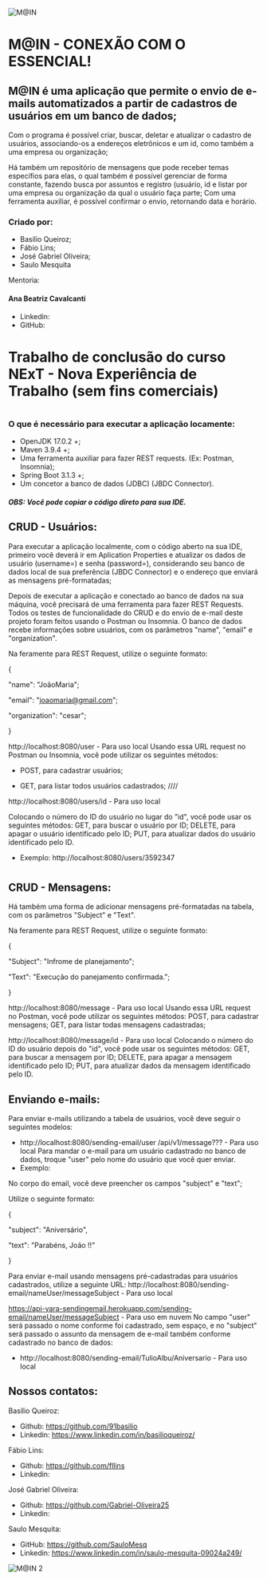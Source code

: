 
![M@IN](https://github.com/SauloMesq/Tentativa-Imagens/assets/136653514/0b380a0f-674a-40ed-97be-022c73c907fb)

<h1>M@IN - CONEXÃO COM O ESSENCIAL!</h1> 
<h2>M@IN é uma aplicação que permite o envio de e-mails automatizados a partir de cadastros de usuários em um banco de dados;</h2>


Com o programa é possível criar, buscar, deletar e atualizar o cadastro de usuários, associando-os a endereços eletrônicos e um id, como também a uma empresa ou organização;

Há também um repositório de mensagens que pode receber temas específios para elas, o qual também é possível gerenciar de forma constante, fazendo busca por assuntos e registro (usuário, id e listar por uma empresa ou organização da qual o usuário faça parte;
Com uma ferramenta auxiliar, é possível confirmar o envio, retornando data e horário.


### Criado por:
- Basílio Queiroz;
- Fábio Lins;
- José Gabriel Oliveira;
- Saulo Mesquita


Mentoria:
#### Ana Beatriz Cavalcanti

- Linkedin: 
- GitHub: 

#
# Trabalho de conclusão do curso NExT - Nova Experiência de Trabalho (sem fins comerciais)
#

### O que é necessário para executar a aplicação locamente:
- OpenJDK 17.0.2 +;
- Maven 3.9.4 +;
- Uma ferramenta auxiliar para fazer REST requests. (Ex: Postman, Insomnia);
- Spring Boot 3.1.3 +;
- Um concetor a banco de dados (JDBC) (JBDC Connector).
  
##### OBS: Você pode copiar o código direto para sua IDE.


## CRUD - Usuários:
Para executar a aplicação localmente, com o código aberto na sua IDE, primeiro você deverá ir em Aplication Properties e atualizar os dados de usuário (username=) e senha (password=), considerando seu banco de dados local de sua preferência (JBDC Connector) e o endereço que enviará as mensagens pré-formatadas;

Depois de executar a aplicação e conectado ao banco de dados na sua máquina, você precisará de uma ferramenta para fazer REST Requests. Todos os testes de funcionalidade do CRUD e do envio de e-mail deste projeto foram feitos usando o Postman ou Insomnia.
O banco de dados recebe informações sobre usuários, com os parâmetros "name", "email" e "organization".

Na feramente para REST Request, utilize o seguinte formato:

{

"name": "JoãoMaria";

"email": "joaomaria@gmail.com";

"organization": "cesar";

}


http://localhost:8080/user - Para uso local
Usando essa URL request no Postman ou Insomnia, você pode utilizar os seguintes métodos: 
- POST, para cadastrar usuários;

- GET, para listar todos usuários cadastrados;
////



http://localhost:8080/users/id - Para uso local

Colocando o número do ID do usuário no lugar do "id", você pode usar os seguintes métodos: GET, para buscar o usuário por ID; DELETE, para apagar o usuário identificado pelo ID; PUT, para atualizar dados do usuário identificado pelo ID.

- Exemplo: http://localhost:8080/users/3592347



#
## CRUD - Mensagens:
Há também uma forma de adicionar mensagens pré-formatadas na tabela, com os parâmetros "Subject" e "Text".

Na feramente para REST Request, utilize o seguinte formato:

{

"Subject": "Infrome de planejamento";

"Text": "Execução do panejamento confirmada.";

}


http://localhost:8080/message - Para uso local
Usando essa URL request no Postman, você pode utilizar os seguintes métodos: POST, para cadastrar mensagens; GET, para listar todas mensagens cadastradas;



http://localhost:8080/message/id - Para uso local
Colocando o número do ID do usuário depois do "id", você pode usar os seguintes métodos: GET, para buscar a mensagem por ID; DELETE, para apagar a mensagem identificado pelo ID; PUT, para atualizar dados da mensagem identificado pelo ID.




## Enviando e-mails:
Para enviar e-mails utilizando a tabela de usuários, você deve seguir o seguintes modelos:

- http://localhost:8080/sending-email/user /api/v1/message??? - Para uso local
Para mandar o e-mail para um usuário cadastrado no banco de dados, troque "user" pelo nome do usuário que você quer enviar.
- Exemplo: 

No corpo do email, você deve preencher os campos "subject" e "text";

Utilize o seguinte formato:

{

"subject": "Aniversário",

"text": "Parabéns, João !!"

}

Para enviar e-mail usando mensagens pré-cadastradas para usuários cadastrados, utilize a seguinte URL: http://localhost:8080/sending-email/nameUser/messageSubject - Para uso local

https://api-yara-sendingemail.herokuapp.com/sending-email/nameUser/messageSubject - Para uso em nuvem
No campo "user" será passado o nome conforme foi cadastrado, sem espaço, e no "subject" será passado o assunto da mensagem de e-mail também conforme cadastrado no banco de dados:

- http://localhost:8080/sending-email/TulioAlbu/Aniversario - Para uso local



##

## Nossos contatos:

Basílio Queiroz:

- Github: https://github.com/91basilio
- Linkedin: https://www.linkedin.com/in/basilioqueiroz/

Fábio Lins:

- Github: https://github.com/fllins
- Linkedin:

José Gabriel Oliveira:

- Github: https://github.com/Gabriel-Oliveira25
- Linkedin:

Saulo Mesquita:

- GitHub: https://github.com/SauloMesq
- Linkedin: https://www.linkedin.com/in/saulo-mesquita-09024a249/

![M@IN 2](https://github.com/SauloMesq/Tentativa-Imagens/assets/136653514/bcca71ba-bc23-43cb-bcae-d4894bc538f4)
